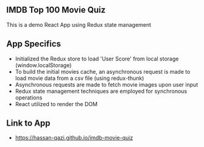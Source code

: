 ## IMDB Top 100 Movie Quiz

This is a demo React App using Redux state management

## App Specifics

* Initialized the Redux store to load 'User Score' from local storage (window.localStorage) 
* To build the initial movies cache, an asynchronous request is made to load movie data from a csv file (using redux-thunk)
* Asynchronous requests are made to fetch movie images upon user input
* Redux state management techniques are employed for synchronous operations
* React utilized to render the DOM

## Link to App

* https://hassan-qazi.github.io/imdb-movie-quiz
